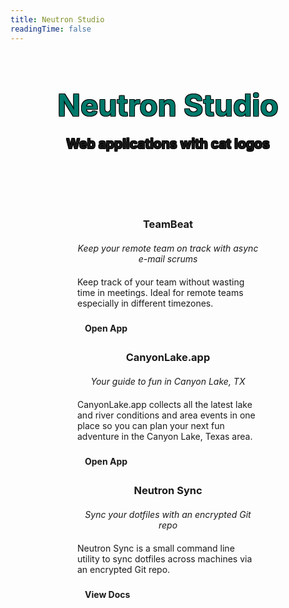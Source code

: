 ```yaml
---
title: Neutron Studio
readingTime: false
---
```


<style>
  .banner {
    background-image: url('/icon.svg');
    background-size: contain;
    background-repeat: no-repeat;
    background-position: center center;
    text-align: center;
    text-shadow: rgb(0, 0, 0) -1px -1px 0px, rgb(0, 0, 0) 1px -1px 0px, rgb(0, 0, 0) -1px 1px 0px, rgb(0, 0, 0) 1px 1px 0px;
    min-height: 225px;
    display: flex;
    justify-content: center;
    align-items: center;
  }

  .banner h1 {
    margin: 0 auto 0 auto !important;
    font-size: 3rem;
    color: rgb(0, 121, 107);
  }

  .banner h2 {
    margin: 20px auto 10px auto !important;
  }

  .projects {
    display: flex;
    justify-content: center;
    flex-wrap: wrap;
    margin-top: 20px;
  }

  .projects > div {
    width: 290px;
    display: flex;
    flex-direction: column;
  }

  .projects > div:nth-child(2) {
    margin: 0 40px;
  }

  .projects h3 {
    margin: 0 auto 20px auto !important;
    text-align: center;
  }

  .projects h4 {
    margin: 0 auto 20px auto !important;
    text-align: center;
    font-weight: normal;
    font-style: italic;
  }

  .projects i.block {
    display: block;
    margin: 20px 0 5px 0;
    text-align: center;
    font-size: 3rem;
  }

  .projects .v-card__text {
    flex: 1;
  }

  .projects .v-card__actions {
    padding-top: 15px;
  }

  .projects a.v-btn {
    background-color: var(--accent);
    text-decoration: none;
    display: inline-block;
    padding: 8px 12px;
    border-radius: 10px;
    font-weight: bold;
  }
</style>
<div class="banner">
  <div class="wrapper">
    <h1>Neutron Studio</h1>
    <h2>Web applications with cat logos</h2>
  </div>
</div>

<div class="projects">
  <div class="v-card v-sheet theme--light">
    <div class="v-card__title">
      <i aria-hidden="true" class="mdi mdi-account-group block"></i>
      <h3>TeamBeat</h3>
      <h4>Keep your remote team on track with async e-mail scrums</h4>
    </div>
    <div class="v-card__text">
      Keep track of your team without wasting time in meetings. Ideal for remote teams especially in different timezones.
    </div>
    <div class="v-card__actions">
      <a href="https://www.teambeat.app/" target="_blank" class="v-btn v-btn--is-elevated v-btn--has-bg theme--light v-size--default primary">
        <span class="v-btn__content">
          Open App
          <i aria-hidden="true" class="v-icon notranslate mdi mdi-open-in-new theme--light"></i>
        </span>
      </a>
    </div>
  </div>
  <div class="v-card v-sheet theme--light">
    <div class="v-card__title">
      <i aria-hidden="true" class="mdi mdi-waves block"></i>
      <h3>CanyonLake.app</h3>
      <h4>Your guide to fun in Canyon Lake, TX</h4>
    </div>
    <div class="v-card__text">
      CanyonLake.app collects all the latest lake and river conditions and area events in one place so you can plan your next fun adventure in the Canyon Lake, Texas area.
    </div>
    <div class="v-card__actions">
      <a href="https://www.canyonlake.app/" target="_blank" class="v-btn v-btn--is-elevated v-btn--has-bg theme--light v-size--default primary">
        <span class="v-btn__content">
          Open App
          <i aria-hidden="true" class="v-icon notranslate mdi mdi-open-in-new theme--light"></i>
        </span>
      </a>
    </div>
  </div>
  <div class="v-card v-sheet theme--light">
    <div class="v-card__title">
      <i aria-hidden="true" class="mdi mdi-source-repository block"></i>
      <h3>Neutron Sync</h3>
      <h4>Sync your dotfiles with an encrypted Git repo</h4>
    </div>
    <div class="v-card__text">
      Neutron Sync is a small command line utility to sync dotfiles across machines via an encrypted Git repo.
    </div>
    <div class="v-card__actions">
      <a href="https://github.com/neutron-sync/neutron-sync" target="_blank" class="v-btn v-btn--is-elevated v-btn--has-bg theme--light v-size--default primary">
        <span class="v-btn__content">
          View Docs
          <i aria-hidden="true" class="v-icon notranslate mdi mdi-open-in-new theme--light"></i>
        </span>
      </a>
    </div>
  </div>
</div>
